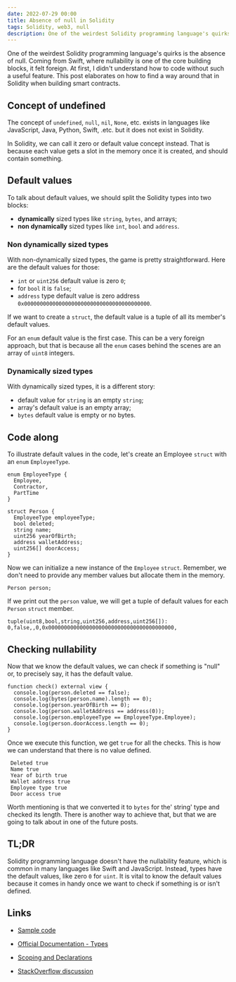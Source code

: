 ```yaml
---
date: 2022-07-29 00:00
title: Absence of null in Solidity
tags: Solidity, web3, null
description: One of the weirdest Solidity programming language's quirks is the absence of null. Coming from Swift, where nullability is one of the core building blocks, it felt foreign. At first, I didn't understand how to code without such a useful feature. This post elaborates on how to find a way around that in Solidity when building smart contracts.
---
```


One of the weirdest Solidity programming language's quirks is the absence of null. Coming from Swift, where nullability is one of the core building blocks, it felt foreign. At first, I didn't understand how to code without such a useful feature. This post elaborates on how to find a way around that in Solidity when building smart contracts.

## Concept of undefined

The concept of `undefined`, `null`, `nil`, `None`, etc. exists in languages like JavaScript, Java, Python, Swift, .etc. but it does not exist in Solidity.

In Solidity, we can call it zero or default value concept instead. That is because each value gets a slot in the memory once it is created, and should contain something.

## Default values

To talk about default values, we should split the Solidity types into two blocks:

* **dynamically** sized types like `string`, `bytes`, and arrays;
* **non dynamically** sized types like `int`, `bool` and `address`.

### Non dynamically sized types

With non-dynamically sized types, the game is pretty straightforward. Here are the default values for those:

* `int` or `uint256` default value is zero `0`;
* for `bool` it is `false`;
* `address` type default value is zero address `0x0000000000000000000000000000000000000000`.

If we want to create a `struct`, the default value is a tuple of all its member's default values.

For an `enum` default value is the first case. This can be a very foreign approach, but that is because all the `enum` cases behind the scenes are an array of `uint8` integers.

### Dynamically sized types

With dynamically sized types, it is a different story: 

* default value for `string` is an empty `string`;
* array's default value is an empty array;
* `bytes` default value is empty or no bytes.

## Code along

To illustrate default values in the code, let's create an Employee `struct` with an `enum` `EmployeeType`.

```solidity
enum EmployeeType {
  Employee,
  Contractor,
  PartTime
}

struct Person {
  EmployeeType employeeType;
  bool deleted;
  string name;
  uint256 yearOfBirth;
  address walletAddress;
  uint256[] doorAccess;
}
```

Now we can initialize a new instance of the `Employee` `struct`. Remember, we don't need to provide any member values but allocate them in the memory.

```solidity
Person person;
```

If we print out the `person` value, we will get a tuple of default values for each `Person` `struct` member.

```
tuple(uint8,bool,string,uint256,address,uint256[]): 0,false,,0,0x0000000000000000000000000000000000000000,
```

## Checking nullability

Now that we know the default values, we can check if something is "null" or, to precisely say, it has the default value.

```solidity
function check() external view {
  console.log(person.deleted == false);
  console.log(bytes(person.name).length == 0);
  console.log(person.yearOfBirth == 0);
  console.log(person.walletAddress == address(0));
  console.log(person.employeeType == EmployeeType.Employee);
  console.log(person.doorAccess.length == 0);
}
```

Once we execute this function, we get `true` for all the checks. This is how we can understand that there is no value defined.

```
 Deleted true
 Name true
 Year of birth true
 Wallet address true
 Employee type true
 Door access true
```

Worth mentioning is that we converted it to `bytes` for the' string' type and checked its length. There is another way to achieve that, but that we are going to talk about in one of the future posts.

## TL;DR

Solidity programming language doesn't have the nullability feature, which is common in many languages like Swift and JavaScript. Instead, types have the default values, like zero `0` for `uint`. It is vital to know the default values because it comes in handy once we want to check if something is or isn't defined.

## Links

* [Sample code](https://gist.github.com/fassko/86af7e7598ae950ad5ed2fdba7b66309)

* [Official Documentation - Types](https://docs.soliditylang.org/en/v0.8.16/types.html)
* [Scoping and Declarations](https://docs.soliditylang.org/en/v0.8.16/control-structures.html#default-value)
* [StackOverflow discussion](https://ethereum.stackexchange.com/questions/93109/how-to-set-a-require-for-a-string-to-not-be-null)
